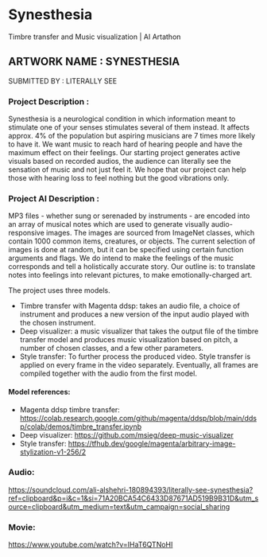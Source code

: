 # Synesthesia
Timbre transfer and Music visualization | AI Artathon

## ARTWORK NAME : SYNESTHESIA
 SUBMITTED BY : LITERALLY SEE

 
### Project Description :
Synesthesia is a neurological condition in which information meant to stimulate one of your senses stimulates several of them instead. It affects approx. 4% of the population but aspiring musicians are 7 times more likely to have it. We want music to reach hard of hearing people and have the maximum effect on their feelings. Our starting project generates active visuals based on recorded audios, the audience can literally see the sensation of music and not just feel it. 
We hope that our project can help those with hearing loss to feel nothing but the good vibrations only.

### Project AI Description :
MP3 files - whether sung or serenaded by instruments - are encoded into an array of musical notes which are used to generate visually audio-responsive images. The images are sourced from ImageNet classes, which contain 1000 common items, creatures, or objects. The current selection of images is done at random, but it can be specified using certain function arguments and flags. We do intend to make the feelings of the music corresponds and tell a holistically accurate story. Our outline is: to translate notes into feelings into relevant pictures, to make emotionally-charged art.

The project uses three models. 
- Timbre transfer with Magenta ddsp: takes an audio file, a choice of instrument and produces a new version of the input audio played with the chosen instrument. 
- Deep visualizer: a music visualizer that takes the output file of the timbre transfer model and produces music visualization based on pitch, a number of chosen classes, and a few other parameters.
- Style transfer: To further process the produced video. Style transfer is applied on every frame in the video separately. Eventually, all frames are compiled together with the audio from the first model. 
#### Model references: 
- Magenta ddsp timbre transfer: https://colab.research.google.com/github/magenta/ddsp/blob/main/ddsp/colab/demos/timbre_transfer.ipynb
- Deep visualizer: https://github.com/msieg/deep-music-visualizer
- Style transfer: https://tfhub.dev/google/magenta/arbitrary-image-stylization-v1-256/2
 
 
### Audio:
https://soundcloud.com/ali-alshehri-180894393/literally-see-synesthesia?ref=clipboard&p=i&c=1&si=71A20BCA54C6433D87671AD519B9B31D&utm_source=clipboard&utm_medium=text&utm_campaign=social_sharing
 
### Movie:
https://www.youtube.com/watch?v=IHaT6QTNoHI
 

